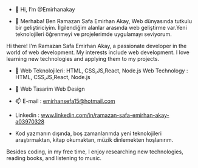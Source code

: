 
- 👋 Hi, I’m @Emirhanakay

- 👀 Merhaba! Ben Ramazan Safa Emirhan Akay, Web dünyasında tutkulu bir geliştiriciyim. İlgilendiğim alanlar arasında web geliştirme var.Yeni teknolojileri öğrenmeyi ve projelerimde uygulamayı seviyorum.

Hi there! I'm Ramazan Safa Emirhan Akay, a passionate developer in the world of web development. My interests include web development. I love learning new technologies and applying them to my projects.

- 🌱 Web Teknolojileri: HTML, CSS,JS,React, Node.js
    Web Technology : HTML, CSS,JS,React, Node.js

- 💞️ Web Tasarim
    Web Design

- 📫 E-mail : emirhansefa15@hotmail.com
- Linkedin : www.linkedin.com/in/ramazan-safa-emirhan-akay-a03970328

- Kod yazmanın dışında, boş zamanlarımda yeni teknolojileri araştırmaktan, kitap okumaktan, müzik dinlemekten hoşlanırım.

Besides coding, in my free time, I enjoy researching new technologies, reading books, and listening to music.

<!---
Emirhanakay/Emirhanakay is a ✨ special ✨ repository because its `README.md` (this file) appears on your GitHub profile.
You can click the Preview link to take a look at your changes.
--->
